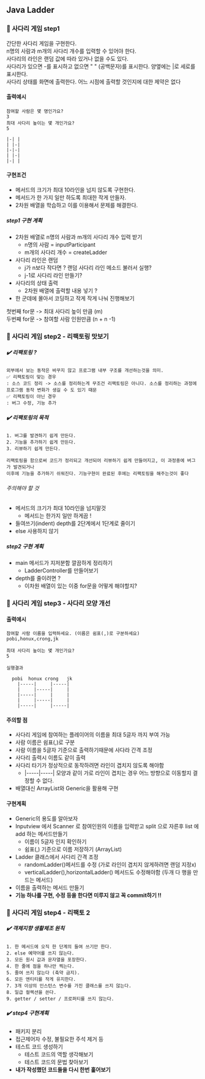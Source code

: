 ## Java Ladder

### 📌 사다리 게임 step1
간단한 사다리 게임을 구현한다.<br>
n명의 사람과 m개의 사다리 개수를 입력할 수 있어야 한다.<br>
사다리의 라인은 랜덤 값에 따라 있거나 없을 수도 있다.<br>
사다리가 있으면 -를 표시하고 없으면 " " (공백문자)를 표시한다. 양옆에는 |로 세로를 표시한다.<br>
사다리 상태를 화면에 출력한다. 어느 시점에 출력할 것인지에 대한 제약은 없다<br>

#### 출력예시
~~~
참여할 사람은 몇 명인가요?
3
최대 사다리 높이는 몇 개인가요?
5

|-| |
| |-|
|-|-|
| |-|
|-| |
~~~
#### 구현조건
* 메서드의 크기가 최대 10라인을 넘지 않도록 구현한다.
* 메서드가 한 가지 일만 하도록 최대한 작게 만들자.
* 2차원 배열을 학습하고 이를 이용해서 문제를 해결한다.

##### step1 구현 계획
* 2차원 배열로 n명의 사람과 m개의 사다리 개수 입력 받기
  * n명의 사람 = inputParticipant
  * m개의 사다리 개수 = createLadder
* 사다리 라인은 랜덤
  * j가 n보다 작다면 ? 랜덤 사다리 라인 메소드 불러서 실행?
  * j-1로 사다리 라인 만들기?                                             
* 사다리의 상태 출력 
  * 2차원 배열에 출력할 내용 넣기 ?
* 한 군데에 몰아서 코딩하고 작게 작게 나눠 진행해보기

첫번째 for문 -> 최대 사다리 높이 만큼 (m) <br>
두번째 for문 -> 참여할 사람 인원만큼 (n + n -1) <br>

### 📌 사다리 게임 step2 - 리팩토링 맛보기
#####  ✔️ 리팩토링 ?
~~~
외부에서 보는 동작은 바꾸지 않고 프로그램 내부 구조를 개선하는것을 의미.
✅ 리팩토링이 맞는 경우
: 소스 코드 정리 -> 소스를 정리하는게 무조건 리팩토링은 아니다. 소스를 정리하는 과정에 프로그램 동작 변화가 생길 수 도 있기 때문
✅ 리팩토링이 아닌 경우
: 버그 수정, 기능 추가
~~~

#####  ✔️ 리팩토링의 목적
~~~
1. 버그를 발견하기 쉽게 만든다.
2. 기능을 추가하기 쉽게 만든다.
3. 리뷰하기 쉽게 만든다.

리팩토링을 함으로써 코드가 정리되고 개선되어 리뷰하기 쉽게 만들어지고, 이 과정중에 버그가 발견되거나
이후에 기능을 추가하기 쉬워진다. 기능구현이 완료된 후에는 리팩토링을 해주는것이 좋다
~~~

######  주의해야 할 것
* 메서드의 크기가 최대 10라인을 넘지말것 
  * 메서드는 한가지 일만 하게끔 !
* 들여쓰기(indent) depth를 2단계에서 1단계로 줄이기
* else 사용하지 않기

##### step2 구현 계획
* main 메서드가 지저분함 깔끔하게 정리하기
  * LadderController를 만들어보기
* depth를 줄이려면 ?
  * 이차원 배열이 있는 이중 for문을 어떻게 해야할지?


### 📌 사다리 게임 step3 - 사다리 모양 개선
#### 출력예시
~~~
참여할 사람 이름을 입력하세요. (이름은 쉼표(,)로 구분하세요)
pobi,honux,crong,jk

최대 사다리 높이는 몇 개인가요?
5

실행결과

  pobi  honux crong   jk
    |-----|     |-----|
    |     |-----|     |
    |-----|     |     |
    |     |-----|     |
    |-----|     |-----|
~~~

#### 주의할 점
* 사다리 게임에 참여하는 플레이어의 이름을 최대 5글자 까지 부여 가능
* 사람 이름은 쉼표(,)로 구분
* 사람 이름을 5글자 기준으로 출력하기때문에 사다라 간격 조정
* 사다리 출력시 이름도 같이 출력
* 사다리 타기가 정상적으로 동작하려면 라인이 겹치지 않도록 해야함
  * |-----|-----| 모양과 같이 가로 라인이 겹치는 경우 어느 방향으로 이동할지 결정할 수 없다.
* 배열대신 ArrayList와 Generic을 활용해 구현

#### 구현계획
* Generic의 용도를 알아보자
* Inputview 에서 Scanner 로 참여인원의 이름을 입력받고 split 으로 자른후 list 에 add 하는 메서드만들기
  * 이름이 5글자 인지 확인하기
  * 쉼표(,) 기준으로 이름 저장하기 (ArrayList)
* Ladder 클래스에서 사다리 간격 조정
  * randomLadder()메서드를 수정 (가로 라인이 겹치지 않게하려면 랜덤 지정x)
  * verticalLadder(),horizontalLadder() 메서드도 수정해야함 (두개 다 행을 만드는 메서드)
* 이름을 출력하는 메서드 만들기
* __기능 하나를 구현, 수정 등을 한다면 미루지 않고 꼭 commit하기 !!__ 

### 📌 사다리 게임 step4 - 리팩토 2
#####  ✔️ 객체지향 생활체조 원칙
~~~
1. 한 메서드에 오직 한 단계의 들여 쓰기만 한다.
2. else 예약어를 쓰지 않는다.
3. 모든 원시 값과 문자열을 포장한다.
4. 한 줄에 점을 하나만 찍는다.
5. 줄여 쓰지 않는다 (축약 금지).
6. 모든 엔티티를 작게 유지한다.
7. 3개 이상의 인스턴스 변수를 가진 클래스를 쓰지 않는다.
8. 일급 컬렉션을 쓴다.
9. getter / setter / 프로퍼티를 쓰지 않는다.
~~~
#####   ✔️ step4 구현계획
* 패키지 분리
* 접근제어자 수정, 불필요한 주석 제거 등 
* 테스트 코드 생성하기
  * 테스트 코드의 역할 생각해보기
  * 테스트 코드의 문법 찾아보기
* __내가 작성했던 코드들을 다시 한번 훑어보기__ 
